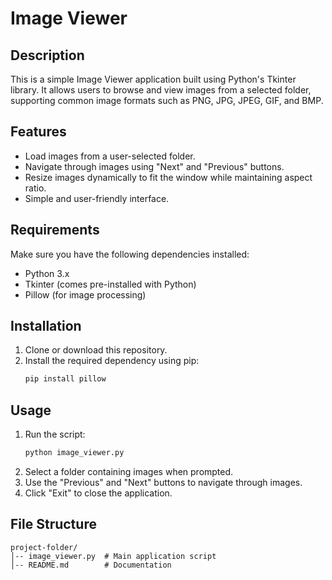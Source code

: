 # Image Viewer

## Description
This is a simple Image Viewer application built using Python's Tkinter library. It allows users to browse and view images from a selected folder, supporting common image formats such as PNG, JPG, JPEG, GIF, and BMP.

## Features
- Load images from a user-selected folder.
- Navigate through images using "Next" and "Previous" buttons.
- Resize images dynamically to fit the window while maintaining aspect ratio.
- Simple and user-friendly interface.

## Requirements
Make sure you have the following dependencies installed:
- Python 3.x
- Tkinter (comes pre-installed with Python)
- Pillow (for image processing)

## Installation
1. Clone or download this repository.
2. Install the required dependency using pip:
   ```sh
   pip install pillow
   ```

## Usage
1. Run the script:
   ```sh
   python image_viewer.py
   ```
2. Select a folder containing images when prompted.
3. Use the "Previous" and "Next" buttons to navigate through images.
4. Click "Exit" to close the application.

## File Structure
```
project-folder/
│-- image_viewer.py  # Main application script
│-- README.md        # Documentation

